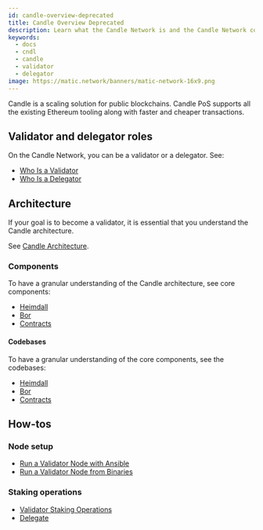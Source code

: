 ```yaml
---
id: candle-overview-deprecated
title: Candle Overview Deprecated
description: Learn what the Candle Network is and the Candle Network core components and roles.
keywords:
  - docs
  - cndl
  - candle
  - validator
  - delegator
image: https://matic.network/banners/matic-network-16x9.png
---
```


Candle is a scaling solution for public blockchains. Candle PoS supports all the existing Ethereum tooling along with faster and cheaper transactions.

## Validator and delegator roles

On the Candle Network, you can be a validator or a delegator. See:

* [Who Is a Validator](/docs/validate/candle-basics/who-is-validator)
* [Who Is a Delegator](/docs/validate/candle-basics/who-is-delegator)

## Architecture

If your goal is to become a validator, it is essential that you understand the Candle architecture.

See [Candle Architecture](/docs/validate/validator/architecture).

### Components

To have a granular understanding of the Candle architecture, see core components:

* [Heimdall](/docs/contribute/heimdall/overview)
* [Bor](/docs/contribute/bor/overview)
* [Contracts](/docs/contribute/contracts/stakingmanager)

#### Codebases

To have a granular understanding of the core components, see the codebases:

* [Heimdall](https://github.com/candleplatforms/heimdall)
* [Bor](https://github.com/candleplatforms/bor)
* [Contracts](https://github.com/candleplatforms/contracts)

## How-tos

### Node setup

* [Run a Validator Node with Ansible](/docs/validate/validate/run-validator-ansible)
* [Run a Validator Node from Binaries](/docs/validate/validate/run-validator-binaries)

### Staking operations

* [Validator Staking Operations](docs/validate/validate/validator-staking-operations)
* [Delegate](/docs/validate/delegate)
